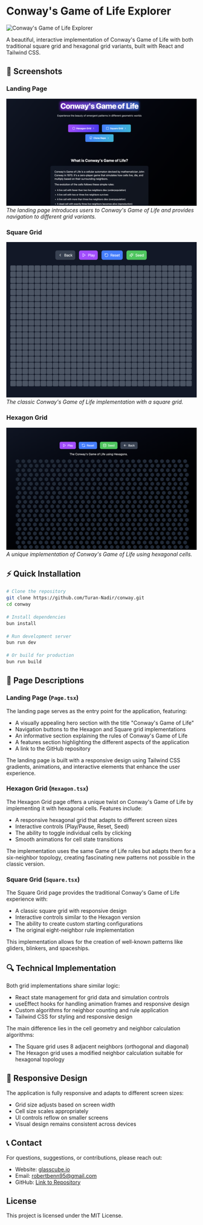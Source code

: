 # Conway's Game of Life Explorer

![Conway's Game of Life Explorer](https://conway.glasscube.io)

A beautiful, interactive implementation of Conway's Game of Life with both traditional square grid and hexagonal grid variants, built with React and Tailwind CSS.

## 📸 Screenshots

### Landing Page
![Landing Page](/public/landing.png)
*The landing page introduces users to Conway's Game of Life and provides navigation to different grid variants.*

### Square Grid
![Square Grid](/public/square.png)
*The classic Conway's Game of Life implementation with a square grid.*

### Hexagon Grid
![Hexagon Grid](/public/hex.png)
*A unique implementation of Conway's Game of Life using hexagonal cells.*

## ⚡ Quick Installation

```bash
# Clone the repository
git clone https://github.com/Turan-Nadir/conway.git
cd conway

# Install dependencies
bun install

# Run development server
bun run dev

# Or build for production
bun run build
```

## 🧩 Page Descriptions

### Landing Page (`Page.tsx`)
The landing page serves as the entry point for the application, featuring:
- A visually appealing hero section with the title "Conway's Game of Life"
- Navigation buttons to the Hexagon and Square grid implementations
- An informative section explaining the rules of Conway's Game of Life
- A features section highlighting the different aspects of the application
- A link to the GitHub repository

The landing page is built with a responsive design using Tailwind CSS gradients, animations, and interactive elements that enhance the user experience.

### Hexagon Grid (`Hexagon.tsx`)
The Hexagon Grid page offers a unique twist on Conway's Game of Life by implementing it with hexagonal cells. Features include:
- A responsive hexagonal grid that adapts to different screen sizes
- Interactive controls (Play/Pause, Reset, Seed)
- The ability to toggle individual cells by clicking
- Smooth animations for cell state transitions

The implementation uses the same Game of Life rules but adapts them for a six-neighbor topology, creating fascinating new patterns not possible in the classic version.

### Square Grid (`Square.tsx`)
The Square Grid page provides the traditional Conway's Game of Life experience with:
- A classic square grid with responsive design
- Interactive controls similar to the Hexagon version
- The ability to create custom starting configurations
- The original eight-neighbor rule implementation

This implementation allows for the creation of well-known patterns like gliders, blinkers, and spaceships.

## 🔍 Technical Implementation

Both grid implementations share similar logic:
- React state management for grid data and simulation controls
- useEffect hooks for handling animation frames and responsive design
- Custom algorithms for neighbor counting and rule application
- Tailwind CSS for styling and responsive design

The main difference lies in the cell geometry and neighbor calculation algorithms:
- The Square grid uses 8 adjacent neighbors (orthogonal and diagonal)
- The Hexagon grid uses a modified neighbor calculation suitable for hexagonal topology

## 📱 Responsive Design

The application is fully responsive and adapts to different screen sizes:
- Grid size adjusts based on screen width
- Cell size scales appropriately
- UI controls reflow on smaller screens
- Visual design remains consistent across devices

## 📞 Contact

For questions, suggestions, or contributions, please reach out:

- Website: [glasscube.io](https://glasscube.io)
- Email: [robertbenn95@gmail.com](mailto:robertbenn95@gmail.com)
- GitHub: [Link to Repository](https://github.com/Turan-Nadir/conway.git)

## License

This project is licensed under the MIT License.